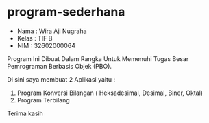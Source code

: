 # program-sederhana
- Nama    : Wira Aji Nugraha
- Kelas   : TIF B
- NIM     : 32602000064

Program Ini Dibuat Dalam Rangka Untuk Memenuhi Tugas Besar Pemrograman Berbasis Objek (PBO).

Di sini saya membuat 2 Aplikasi yaitu :
1.	Program Konversi Bilangan ( Heksadesimal, Desimal, Biner, Oktal)
2.	Program Terbilang

Terima kasih
